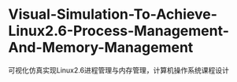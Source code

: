 # Visual-Simulation-To-Achieve-Linux2.6-Process-Management-And-Memory-Management
可视化仿真实现Linux2.6进程管理与内存管理，计算机操作系统课程设计
